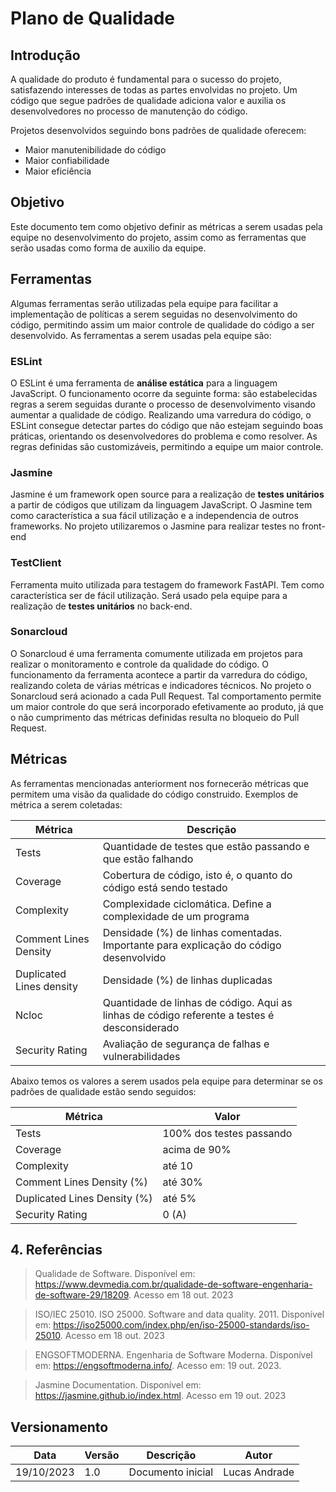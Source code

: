 # Plano de Qualidade

## Introdução

A qualidade do produto é fundamental para o sucesso do projeto, satisfazendo interesses de todas as partes envolvidas no projeto. Um código que segue padrões de qualidade adiciona valor e auxilia os desenvolvedores no processo de manutenção do código. 

Projetos desenvolvidos seguindo bons padrões de qualidade oferecem:

- Maior manutenibilidade do código
- Maior confiabilidade
- Maior eficiência

## Objetivo

Este documento tem como objetivo definir as métricas a serem usadas pela equipe no desenvolvimento do projeto, assim como as ferramentas que serão usadas como forma de auxilio da equipe.

## Ferramentas

Algumas ferramentas serão utilizadas pela equipe para facilitar a implementação de políticas a serem seguidas no desenvolvimento do código, permitindo assim um maior controle de qualidade do código a ser desenvolvido. As ferramentas a serem usadas pela equipe são:

### ESLint

O ESLint é uma ferramenta de **análise estática** para a linguagem JavaScript. O funcionamento ocorre da seguinte forma: são estabelecidas regras a serem seguidas durante o processo de desenvolvimento visando aumentar a qualidade de código. Realizando uma varredura do código, o ESLint consegue detectar partes do código que não estejam seguindo boas práticas, orientando os desenvolvedores do problema e como resolver. As regras definidas são customizáveis, permitindo a equipe um maior controle.

### Jasmine

Jasmine é um framework open source para a realização de **testes unitários** a partir de códigos que utilizam da linguagem JavaScript. O Jasmine tem como característica a sua fácil utilização e a independencia de outros frameworks. No projeto utilizaremos o Jasmine para realizar testes no front-end

### TestClient

Ferramenta muito utilizada para testagem do framework FastAPI. Tem como característica ser de fácil utilização. Será usado pela equipe para a realização de **testes unitários** no back-end. 

### Sonarcloud

O Sonarcloud é uma ferramenta comumente utilizada em projetos para realizar o monitoramento e controle da qualidade do código. O funcionamento da ferramenta acontece a partir da varredura do código, realizando coleta de várias métricas e indicadores técnicos. No projeto o Sonarcloud será acionado a cada Pull Request. Tal comportamento permite um maior controle do que será incorporado efetivamente ao produto, já que o não cumprimento das métricas definidas resulta no bloqueio do Pull Request.

## Métricas

As ferramentas mencionadas anteriorment nos fornecerão métricas que permitem uma visão da qualidade do código construido. Exemplos de métrica a serem coletadas:

| Métrica                  | Descrição                                                                                    |
| ------------------------ | -------------------------------------------------------------------------------------------- |
| Tests                    | Quantidade de testes que estão passando e que estão falhando                                 |
| Coverage                 | Cobertura de código, isto é, o quanto do código está sendo testado                           |
| Complexity               | Complexidade ciclomática. Define a complexidade de um programa                               |
| Comment Lines Density    | Densidade (%) de linhas comentadas. Importante para explicação do código desenvolvido        |
| Duplicated Lines density | Densidade (%) de linhas duplicadas                                                           |
| Ncloc                    | Quantidade de linhas de código. Aqui as linhas de código referente a testes é desconsiderado |
| Security Rating          | Avaliação de segurança de falhas e vulnerabilidades                                          |


Abaixo temos os valores a serem usados pela equipe para determinar se os padrões de qualidade estão sendo seguidos:

| Métrica                      | Valor                    |
| ---------------------------- | ------------------------ |
| Tests                        | 100% dos testes passando |
| Coverage                     | acima de 90%             |
| Complexity                   | até 10                   |
| Comment Lines Density (%)    | até 30%                  |
| Duplicated Lines Density (%) | até 5%                   |
| Security Rating              | 0 (A)                    |


## 4. Referências

> Qualidade de Software. Disponível em: https://www.devmedia.com.br/qualidade-de-software-engenharia-de-software-29/18209. Acesso em 18 out. 2023

> ISO/IEC 25010. ISO 25000. Software and data quality. 2011. Disponível em: https://iso25000.com/index.php/en/iso-25000-standards/iso-25010. Acesso em 18 out. 2023

> ENGSOFTMODERNA. Engenharia de Software Moderna. Disponível em: https://engsoftmoderna.info/. Acesso em: 19 out. 2023.

> Jasmine Documentation. Disponível em: https://jasmine.github.io/index.html. Acesso em 19 out. 2023

## Versionamento

| Data       | Versão | Descrição             | Autor            |
|------------|--------|-----------------------|------------------|
| 19/10/2023 | 1.0    | Documento inicial     | Lucas Andrade    |